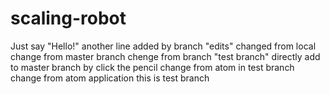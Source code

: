 # scaling-robot
Just say "Hello!"
another line added by branch "edits"
changed from local
change from master branch
chenge from branch "test branch"
directly add to master branch by click the pencil
change from atom in test branch
change from atom application
this is test branch
